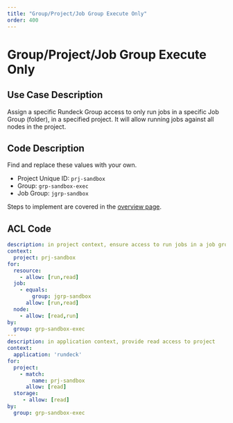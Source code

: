 ```yaml
---
title: "Group/Project/Job Group Execute Only"
order: 400
---
```


# Group/Project/Job Group Execute Only

## Use Case Description

Assign a specific Rundeck Group access to only run jobs in a specific Job Group (folder), in a specified project.  It will allow running jobs against all nodes in the project.

## Code Description
Find and replace these values with your own.
- Project Unique ID: `prj-sandbox`
- Group: `grp-sandbox-exec`
- Job Group: `jgrp-sandbox`

Steps to implement are covered in the [overview page](index.md).

## ACL Code

``` yaml
description: in project context, ensure access to run jobs in a job group with any node
context:
  project: prj-sandbox
for:
  resource:
    - allow: [run,read]
  job:
    - equals:
        group: jgrp-sandbox
      allow: [run,read]
  node:
    - allow: [read,run]
by:
  group: grp-sandbox-exec 
---
description: in application context, provide read access to project
context:
  application: 'rundeck'
for:
  project:
    - match:
        name: prj-sandbox
      allow: [read]
  storage:
     - allow: [read]
by:
  group: grp-sandbox-exec
```